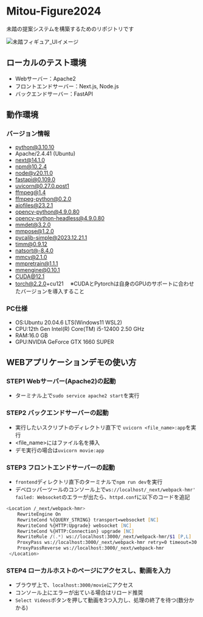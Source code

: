 # Mitou-Figure2024
未踏の提案システムを構築するためのリポジトリです

![未踏フィギュア_UIイメージ](https://github.com/ryota-takedalab/Mitou-Figure2024/assets/102862947/1cdd2e81-bde6-4534-8542-2c18b22d4b27)



## ローカルのテスト環境
- Webサーバー：Apache2
- フロントエンドサーバー：Next.js, Node.js
- バックエンドサーバー：FastAPI

## 動作環境

### バージョン情報
- python@3.10.10
- Apache/2.4.41 (Ubuntu)
- next@14.1.0
- npm@10.2.4
- node@v20.11.0
- fastapi@0.109.0
- uvicorn@0.27.0.post1
- ffmpeg@1.4
- ffmpeg-python@0.2.0
- aiofiles@23.2.1
- opencv-python@4.9.0.80
- opencv-python-headless@4.9.0.80
- mmdet@3.2.0
- mmpose@1.2.0
- pycalib-simple@2023.12.21.1
- timm@0.9.12
- natsort@-8.4.0
- mmcv@2.1.0
- mmpretrain@1.1.1
- mmengine@0.10.1
- CUDA@12.1
- torch@2.2.0+cu121 　※CUDAとPytorchは自身のGPUのサポートに合わせたバージョンを導入すること

### PC仕様
- OS:Ubuntu 20.04.6 LTS(Windows11 WSL2)
- CPU:12th Gen Intel(R) Core(TM) i5-12400   2.50 GHz
- RAM:16.0 GB
- GPU:NVIDIA GeForce GTX 1660 SUPER

## WEBアプリケーションデモの使い方

### STEP1 Webサーバー(Apache2)の起動
- ターミナル上で`sudo service apache2 start`を実行

### STEP2 バックエンドサーバーの起動
- 実行したいスクリプトのディレクトリ直下で `uvicorn <file_name>:app`を実行
- <file_name>にはファイル名を挿入
- デモ実行の場合は`uvicorn movie:app`

### STEP3 フロントエンドサーバーの起動
- `frontend`ディレクトリ直下のターミナルで`npm run dev`を実行 
- デベロッパーツールのコンソール上で`ws://localhost/_next/webpack-hmr' failed: Websocket`のエラーが出たら、`httpd.conf`に以下のコードを追記
```zsh
<Location /_next/webpack-hmr>
    RewriteEngine On
    RewriteCond %{QUERY_STRING} transport=websocket [NC]
    RewriteCond %{HTTP:Upgrade} websocket [NC]
    RewriteCond %{HTTP:Connection} upgrade [NC]
    RewriteRule /(.*) ws://localhost:3000/_next/webpack-hmr/$1 [P,L]
    ProxyPass ws://localhost:3000/_next/webpack-hmr retry=0 timeout=30
    ProxyPassReverse ws://localhost:3000/_next/webpack-hmr
 </Location>
```

### STEP4 ローカルホストのページにアクセスし、動画を入力
- ブラウザ上で、`localhost:3000/movie`にアクセス
- コンソール上にエラーが出ている場合はリロード推奨
- `Select Videos`ボタンを押して動画を3つ入力し、処理の終了を待つ(数分かかる)
